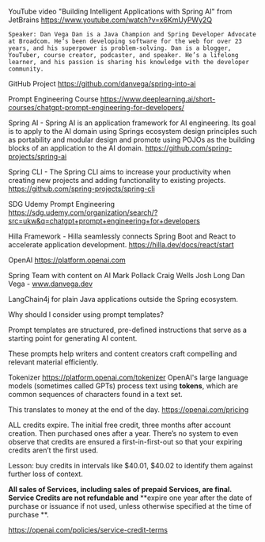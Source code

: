 YouTube video "Building Intelligent Applications with Spring AI" from JetBrains
https://www.youtube.com/watch?v=x6KmUyPWy2Q

`Speaker: Dan Vega Dan is a Java Champion and Spring Developer Advocate at Broadcom.
He’s been developing software for the web for over 23 years, and his superpower is problem-solving.
Dan is a blogger, YouTuber, course creator, podcaster, and speaker. He’s a lifelong learner, and his passion is sharing
his knowledge with the developer community.`

GitHub Project
https://github.com/danvega/spring-into-ai

Prompt Engineering Course
https://www.deeplearning.ai/short-courses/chatgpt-prompt-engineering-for-developers/

Spring AI - Spring AI is an application framework for AI engineering. Its goal is to apply to the AI domain using
Springs ecosystem design principles such as portability and modular design and promote using POJOs as the building
blocks of an application to the AI domain.
https://github.com/spring-projects/spring-ai

Spring CLI - The Spring CLI aims to increase your productivity when creating new projects and adding functionality to
existing projects.
https://github.com/spring-projects/spring-cli

SDG Udemy Prompt Engineering
https://sdg.udemy.com/organization/search/?src=ukw&q=chatgpt+prompt+engineering+for+developers

Hilla Framework - Hilla seamlessly connects Spring Boot and React to accelerate application development.
https://hilla.dev/docs/react/start

OpenAI
https://platform.openai.com

Spring Team with content on AI
Mark Pollack
Craig Wells
Josh Long
Dan Vega - www.danvega.dev

LangChain4j for plain Java applications outside the Spring ecosystem.

Why should I consider using prompt templates?

Prompt templates are structured, pre-defined instructions that serve as a starting point for generating AI content.

These prompts help writers and content creators craft compelling and relevant material efficiently.

Tokenizer
https://platform.openai.com/tokenizer
OpenAI's large language models (sometimes called GPTs) process text using **tokens**, which are common sequences of
characters found in a text set.

This translates to money at the end of the day.
https://openai.com/pricing

ALL credits expire. The initial free credit, three months after account creation. Then purchased ones after a year.
There’s no system to even observe that credits are ensured a first-in-first-out so that your expiring credits aren’t the
first used.

Lesson: buy credits in intervals like $40.01, $40.02 to identify them against further loss of context.

**All sales of Services, including sales of prepaid Services, are final. Service Credits are not refundable and**
**expire one year after the date of purchase or issuance if not used, unless otherwise specified at the time of purchase
**.

https://openai.com/policies/service-credit-terms
